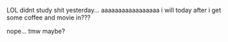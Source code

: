 LOL didnt study shit yesterday... aaaaaaaaaaaaaaaaa
i will today after i get some coffee and movie in???

nope...
tmw maybe?